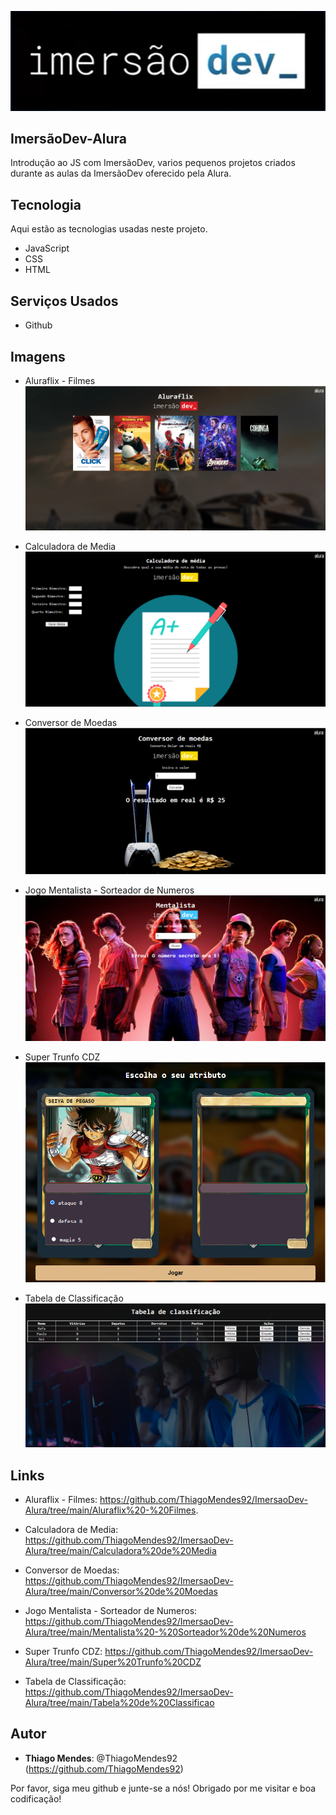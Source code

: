 ![Logo of the project](https://github.com/ThiagoMendes92/ImersaoDev-Alura/blob/main/readme_images/imersaodev.png)
 
## ImersãoDev-Alura
 
Introdução ao JS com ImersãoDev, varios pequenos projetos criados durante as aulas da ImersãoDev oferecido pela Alura.
 
 
## Tecnologia 
 
Aqui estão as tecnologias usadas neste projeto.
 
* JavaScript
* CSS
* HTML
 
 
## Serviços Usados
 
* Github
 
 

## Imagens
 
* Aluraflix - Filmes
![Logo1](https://github.com/ThiagoMendes92/ImersaoDev-Alura/blob/main/readme_images/aluraflixv1.png)

* Calculadora de Media
![Logo2](https://github.com/ThiagoMendes92/ImersaoDev-Alura/blob/main/readme_images/calculadormedia.png)

* Conversor de Moedas
![Logo3](https://github.com/ThiagoMendes92/ImersaoDev-Alura/blob/main/readme_images/conversordolar.png)

* Jogo Mentalista - Sorteador de Numeros
![Logo4](https://github.com/ThiagoMendes92/ImersaoDev-Alura/blob/main/readme_images/jogomentalista.png)

* Super Trunfo CDZ
![Logo5](https://github.com/ThiagoMendes92/ImersaoDev-Alura/blob/main/readme_images/supertrunfocdz.png)

* Tabela de Classificação
![Logo6](https://github.com/ThiagoMendes92/ImersaoDev-Alura/blob/main/readme_images/tabelaclassificacao.png)




## Links
 
  - Aluraflix - Filmes: https://github.com/ThiagoMendes92/ImersaoDev-Alura/tree/main/Aluraflix%20-%20Filmes.

  - Calculadora de Media: https://github.com/ThiagoMendes92/ImersaoDev-Alura/tree/main/Calculadora%20de%20Media

  - Conversor de Moedas: https://github.com/ThiagoMendes92/ImersaoDev-Alura/tree/main/Conversor%20de%20Moedas

  - Jogo Mentalista - Sorteador de Numeros: https://github.com/ThiagoMendes92/ImersaoDev-Alura/tree/main/Mentalista%20-%20Sorteador%20de%20Numeros

  - Super Trunfo CDZ: https://github.com/ThiagoMendes92/ImersaoDev-Alura/tree/main/Super%20Trunfo%20CDZ

  - Tabela de Classificação: https://github.com/ThiagoMendes92/ImersaoDev-Alura/tree/main/Tabela%20de%20Classificao
    
 

## Autor
 
* **Thiago Mendes**: @ThiagoMendes92 (https://github.com/ThiagoMendes92)
 
 
Por favor, siga meu github e junte-se a nós!
Obrigado por me visitar e boa codificação!